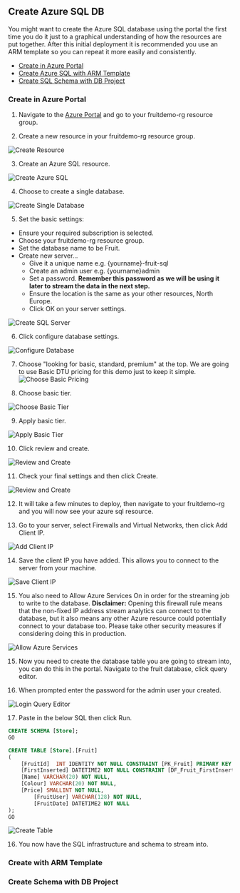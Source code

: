 ## Create Azure SQL DB

You might want to create the Azure SQL database using the portal the first time you do it just to a graphical understanding of how the resources are put together. After this initial deployment it is recommended you use an ARM template so you can repeat it more easily and consistently. 

* [Create in Azure Portal](#Create-in-Azure-Portal)
* [Create Azure SQL with ARM Template](###Create-with-ARM-Template)
* [Create SQL Schema with DB Project](###Create-Schema-with-DB-Project)

### Create in Azure Portal

1. Navigate to the [Azure Portal](https://portal.azure.com) and go to your fruitdemo-rg resource group. 

2. Create a new resource in your fruitdemo-rg resource group.

![Create Resource](Images/CreateNewResource.PNG)

3. Create an Azure SQL resource.

![Create Azure SQL](Images/CreateAzureSQL.PNG)

4. Choose to create a single database.

![Create Single Database](Images/CreateSingleDatabase.PNG)

5. Set the basic settings:
* Ensure your required subscription is selected.
* Choose your fruitdemo-rg resource group.
* Set the database name to be Fruit. 
* Create new server...
  * Give it a unique name e.g. {yourname}-fruit-sql
  * Create an admin user e.g. {yourname}admin
  * Set a password. **Remember this password as we will be using it later to stream the data in the next step.**
  * Ensure the location is the same as your other resources, North Europe. 
  * Click OK on your server settings. 

![Create SQL Server](Images/CreateSQLDB.PNG)

6. Click configure database settings. 

![Configure Database](Images/ClickConfigureDB.PNG)

7. Choose "looking for basic, standard, premium" at the top. We are going to use Basic DTU pricing for this demo just to keep it simple.  
![Choose Basic Pricing](Images/ChooseBasicPricing.PNG)

8. Choose basic tier.  

![Choose Basic Tier](Images/ChooseBasicTier.PNG)

9. Apply basic tier.  

![Apply Basic Tier](Images/ApplyBasic.PNG)

10. Click review and create.

![Review and Create](Images/ReviewAndCreate.PNG)

11. Check your final settings and then click Create.

![Review and Create](Images/CreateSQLDBFinal.PNG)

12. It will take a few minutes to deploy, then navigate to your fruitdemo-rg and you will now see your azure sql resource. 

13. Go to your server, select Firewalls and Virtual Networks, then click Add Client IP.

![Add Client IP](Images/AddClientIP.PNG)

14. Save the client IP you have added. This allows you to connect to the server from your machine. 

![Save Client IP](Images/SaveClientIP.PNG)

15. You also need to Allow Azure Services On in order for the streaming job to write to the database. **Disclaimer:** Opening this firewall rule means that the non-fixed IP address stream analytics can connect to the database, but it also means any other Azure resource could potentially connect to your database too. Please take other security measures if considering doing this in production.

![Allow Azure Services](Images/AllowAzureServicesON.PNG)

15. Now you need to create the database table you are going to stream into, you can do this in the portal. Navigate to the fruit database, click query editor.

16. When prompted enter the password for the admin user your created. 

![Login Query Editor](Images/LoginQueryEditor.PNG)

17. Paste in the below SQL then click Run. 

```sql
CREATE SCHEMA [Store];
GO 

CREATE TABLE [Store].[Fruit]
(
	[FruitId]  INT IDENTITY NOT NULL CONSTRAINT [PK_Fruit] PRIMARY KEY CLUSTERED,
	[FirstInserted] DATETIME2 NOT NULL CONSTRAINT [DF_Fruit_FirstInserted] DEFAULT SYSUTCDATETIME(),
	[Name] VARCHAR(20) NOT NULL,
	[Colour] VARCHAR(20) NOT NULL,
	[Price] SMALLINT NOT NULL, 
        [FruitUser] VARCHAR(128) NOT NULL, 
        [FruitDate] DATETIME2 NOT NULL
);
GO 

```

![Create Table](Images/CreateTable.PNG)

16. You now have the SQL infrastructure and schema to stream into. 

### Create with ARM Template

### Create Schema with DB Project

